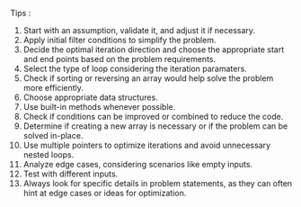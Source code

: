 Tips : 

1) Start with an assumption, validate it, and adjust it if necessary.
2) Apply initial filter conditions to simplify the problem.
3) Decide the optimal iteration direction and choose the appropriate start and end points based on the problem requirements.
4) Select the type of loop considering the iteration paramaters.
5) Check if sorting or reversing an array would help solve the problem more efficiently.
6) Choose appropriate data structures.
7) Use built-in methods whenever possible.
8) Check if conditions can be improved or combined to reduce the code.
9) Determine if creating a new array is necessary or if the problem can be solved in-place.
10) Use multiple pointers to optimize iterations and avoid unnecessary nested loops.
11) Analyze edge cases, considering scenarios like empty inputs.
12) Test with different inputs.
13) Always look for specific details in problem statements, as they can often hint at edge cases or ideas for optimization.
    
